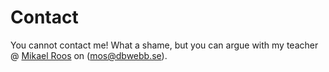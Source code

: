 Contact
==============================================

You cannot contact me! What a shame, but you can argue with my teacher @ [Mikael Roos](https://mikaelroos.se) on (mos@dbwebb.se).
